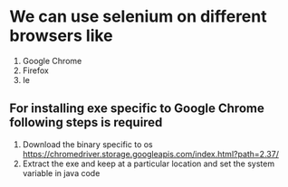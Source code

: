 # We can use selenium on different browsers like 
1) Google Chrome 
2) Firefox 
3) Ie 

## For installing exe specific to Google Chrome following steps is required 

1) Download the binary specific to os https://chromedriver.storage.googleapis.com/index.html?path=2.37/
2) Extract the exe and keep at a particular location and set the system variable in java code 



